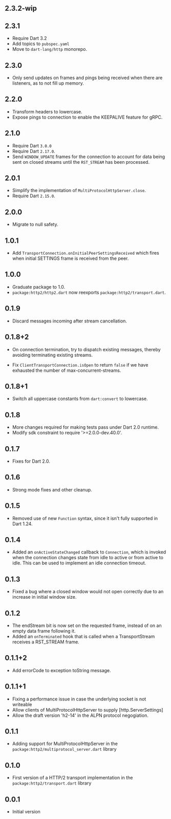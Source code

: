 ## 2.3.2-wip

## 2.3.1

- Require Dart 3.2
- Add topics to `pubspec.yaml`
- Move to `dart-lang/http` monorepo.

## 2.3.0

- Only send updates on frames and pings being received when there are listeners, as to not fill up memory.

## 2.2.0

- Transform headers to lowercase.
- Expose pings to connection to enable the KEEPALIVE feature for gRPC.

## 2.1.0

- Require Dart `3.0.0`
- Require Dart `2.17.0`.
- Send `WINDOW_UPDATE` frames for the connection to account for data being sent on closed streams until the `RST_STREAM` has been processed.

## 2.0.1

- Simplify the implementation of `MultiProtocolHttpServer.close`.
- Require Dart `2.15.0`.

## 2.0.0

* Migrate to null safety.

## 1.0.1

* Add `TransportConnection.onInitialPeerSettingsReceived` which fires when
  initial SETTINGS frame is received from the peer.

## 1.0.0

* Graduate package to 1.0.
* `package:http2/http2.dart` now reexports `package:http2/transport.dart`.

## 0.1.9

* Discard messages incoming after stream cancellation.

## 0.1.8+2

* On connection termination, try to dispatch existing messages, thereby avoiding
  terminating existing streams.

* Fix `ClientTransportConnection.isOpen` to return `false` if we have exhausted
  the number of max-concurrent-streams.

## 0.1.8+1

* Switch all uppercase constants from `dart:convert` to lowercase.

## 0.1.8

* More changes required for making tests pass under Dart 2.0 runtime.
* Modify sdk constraint to require '>=2.0.0-dev.40.0'.

## 0.1.7

* Fixes for Dart 2.0.

## 0.1.6

* Strong mode fixes and other cleanup.

## 0.1.5

* Removed use of new `Function` syntax, since it isn't fully supported in Dart
  1.24.

## 0.1.4

* Added an `onActiveStateChanged` callback to `Connection`, which is invoked when
  the connection changes state from idle to active or from active to idle. This
  can be used to implement an idle connection timeout.

## 0.1.3

* Fixed a bug where a closed window would not open correctly due to an increase
  in initial window size.

## 0.1.2

* The endStream bit is now set on the requested frame, instead of on an empty
  data frame following it.
* Added an `onTerminated` hook that is called when a TransportStream receives
  a RST_STREAM frame.

## 0.1.1+2

* Add errorCode to exception toString message.

## 0.1.1+1

* Fixing a performance issue in case the underlying socket is not writeable
* Allow clients of MultiProtocolHttpServer to supply [http.ServerSettings]
* Allow the draft version 'h2-14' in the ALPN protocol negogiation.

## 0.1.1

* Adding support for MultiProtocolHttpServer in the
  `package:http2/multiprotocol_server.dart` library

## 0.1.0

* First version of a HTTP/2 transport implementation in the
  `package:http2/transport.dart` library

## 0.0.1

- Initial version
